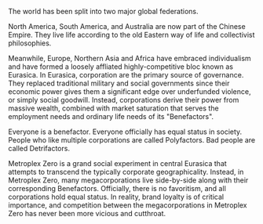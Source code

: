 The world has been split into two major global federations. 

North America, South America, and Australia are now part of the Chinese Empire. They live life according to the old Eastern way of life and collectivist philosophies. 

Meanwhile, Europe, Northern Asia and Africa have embraced individualism and have formed a loosely affliated highly-competitive bloc known as Eurasica. In Eurasica, corporation are the primary source of governance. They replaced traditional military and social governments since their economic power gives them a significant edge over underfunded violence, or simply social goodwill. Instead, corporations derive their power from massive wealth, combined with market saturation that serves the employment needs and ordinary life needs of its "Benefactors".

Everyone is a benefactor. Everyone officially has equal status in society.
People who like multiple corporations are called Polyfactors.
Bad people are called Detrifactors.

Metroplex Zero is a grand social experiment in central Eurasica that attempts to transcend the typically corporate geographicality. Instead, in Metroplex Zero, many megacorporations live side-by-side along with their corresponding Benefactors. Officially, there is no favoritism, and all corporations hold equal status. In reality, brand loyalty is of critical importance, and competition between the megacorporations in Metroplex Zero has never been more vicious and cutthroat. 
